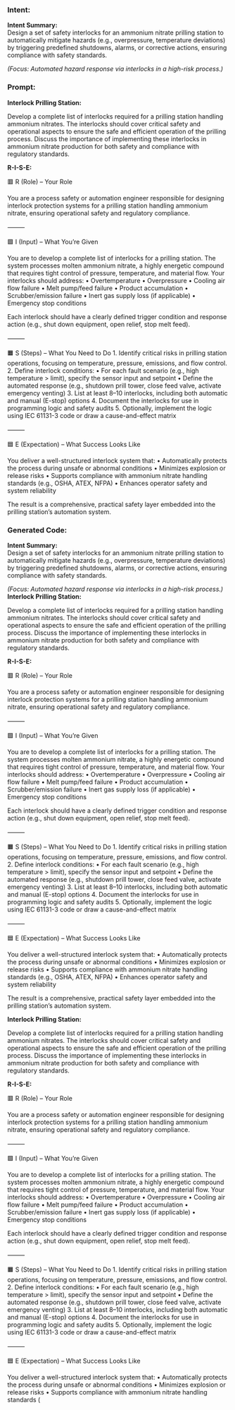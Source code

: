 ### Intent:
**Intent Summary:**  
Design a set of safety interlocks for an ammonium nitrate prilling station to automatically mitigate hazards (e.g., overpressure, temperature deviations) by triggering predefined shutdowns, alarms, or corrective actions, ensuring compliance with safety standards.  

*(Focus: Automated hazard response via interlocks in a high-risk process.)*

### Prompt:
**Interlock Prilling Station:**

Develop a complete list of interlocks required for a prilling station handling ammonium nitrates. The interlocks should cover critical safety and operational aspects to ensure the safe and efficient operation of the prilling process. Discuss the importance of implementing these interlocks in ammonium nitrate production for both safety and compliance with regulatory standards.

**R-I-S-E:**

🟥 R (Role) – Your Role

You are a process safety or automation engineer responsible for designing interlock protection systems for a prilling station handling ammonium nitrate, ensuring operational safety and regulatory compliance.

⸻

🟩 I (Input) – What You’re Given

You are to develop a complete list of interlocks for a prilling station. The system processes molten ammonium nitrate, a highly energetic compound that requires tight control of pressure, temperature, and material flow. Your interlocks should address:
	•	Overtemperature
	•	Overpressure
	•	Cooling air flow failure
	•	Melt pump/feed failure
	•	Product accumulation
	•	Scrubber/emission failure
	•	Inert gas supply loss (if applicable)
	•	Emergency stop conditions

Each interlock should have a clearly defined trigger condition and response action (e.g., shut down equipment, open relief, stop melt feed).

⸻

🟧 S (Steps) – What You Need to Do
	1.	Identify critical risks in prilling station operations, focusing on temperature, pressure, emissions, and flow control.
	2.	Define interlock conditions:
	•	For each fault scenario (e.g., high temperature > limit), specify the sensor input and setpoint
	•	Define the automated response (e.g., shutdown prill tower, close feed valve, activate emergency venting)
	3.	List at least 8–10 interlocks, including both automatic and manual (E-stop) options
	4.	Document the interlocks for use in programming logic and safety audits
	5.	Optionally, implement the logic using IEC 61131-3 code or draw a cause-and-effect matrix

⸻

🟦 E (Expectation) – What Success Looks Like

You deliver a well-structured interlock system that:
	•	Automatically protects the process during unsafe or abnormal conditions
	•	Minimizes explosion or release risks
	•	Supports compliance with ammonium nitrate handling standards (e.g., OSHA, ATEX, NFPA)
	•	Enhances operator safety and system reliability

The result is a comprehensive, practical safety layer embedded into the prilling station’s automation system.

### Generated Code:
**Intent Summary:**  
Design a set of safety interlocks for an ammonium nitrate prilling station to automatically mitigate hazards (e.g., overpressure, temperature deviations) by triggering predefined shutdowns, alarms, or corrective actions, ensuring compliance with safety standards.  

*(Focus: Automated hazard response via interlocks in a high-risk process.)*
**Interlock Prilling Station:**

Develop a complete list of interlocks required for a prilling station handling ammonium nitrates. The interlocks should cover critical safety and operational aspects to ensure the safe and efficient operation of the prilling process. Discuss the importance of implementing these interlocks in ammonium nitrate production for both safety and compliance with regulatory standards.

**R-I-S-E:**

🟥 R (Role) – Your Role

You are a process safety or automation engineer responsible for designing interlock protection systems for a prilling station handling ammonium nitrate, ensuring operational safety and regulatory compliance.

⸻

🟩 I (Input) – What You’re Given

You are to develop a complete list of interlocks for a prilling station. The system processes molten ammonium nitrate, a highly energetic compound that requires tight control of pressure, temperature, and material flow. Your interlocks should address:
	•	Overtemperature
	•	Overpressure
	•	Cooling air flow failure
	•	Melt pump/feed failure
	•	Product accumulation
	•	Scrubber/emission failure
	•	Inert gas supply loss (if applicable)
	•	Emergency stop conditions

Each interlock should have a clearly defined trigger condition and response action (e.g., shut down equipment, open relief, stop melt feed).

⸻

🟧 S (Steps) – What You Need to Do
	1.	Identify critical risks in prilling station operations, focusing on temperature, pressure, emissions, and flow control.
	2.	Define interlock conditions:
	•	For each fault scenario (e.g., high temperature > limit), specify the sensor input and setpoint
	•	Define the automated response (e.g., shutdown prill tower, close feed valve, activate emergency venting)
	3.	List at least 8–10 interlocks, including both automatic and manual (E-stop) options
	4.	Document the interlocks for use in programming logic and safety audits
	5.	Optionally, implement the logic using IEC 61131-3 code or draw a cause-and-effect matrix

⸻

🟦 E (Expectation) – What Success Looks Like

You deliver a well-structured interlock system that:
	•	Automatically protects the process during unsafe or abnormal conditions
	•	Minimizes explosion or release risks
	•	Supports compliance with ammonium nitrate handling standards (e.g., OSHA, ATEX, NFPA)
	•	Enhances operator safety and system reliability

The result is a comprehensive, practical safety layer embedded into the prilling station’s automation system.

**Interlock Prilling Station:**

Develop a complete list of interlocks required for a prilling station handling ammonium nitrates. The interlocks should cover critical safety and operational aspects to ensure the safe and efficient operation of the prilling process. Discuss the importance of implementing these interlocks in ammonium nitrate production for both safety and compliance with regulatory standards.

**R-I-S-E:**

🟥 R (Role) – Your Role

You are a process safety or automation engineer responsible for designing interlock protection systems for a prilling station handling ammonium nitrate, ensuring operational safety and regulatory compliance.

⸻

🟩 I (Input) – What You’re Given

You are to develop a complete list of interlocks for a prilling station. The system processes molten ammonium nitrate, a highly energetic compound that requires tight control of pressure, temperature, and material flow. Your interlocks should address:
	•	Overtemperature
	•	Overpressure
	•	Cooling air flow failure
	•	Melt pump/feed failure
	•	Product accumulation
	•	Scrubber/emission failure
	•	Inert gas supply loss (if applicable)
	•	Emergency stop conditions

Each interlock should have a clearly defined trigger condition and response action (e.g., shut down equipment, open relief, stop melt feed).

⸻

🟧 S (Steps) – What You Need to Do
	1.	Identify critical risks in prilling station operations, focusing on temperature, pressure, emissions, and flow control.
	2.	Define interlock conditions:
	•	For each fault scenario (e.g., high temperature > limit), specify the sensor input and setpoint
	•	Define the automated response (e.g., shutdown prill tower, close feed valve, activate emergency venting)
	3.	List at least 8–10 interlocks, including both automatic and manual (E-stop) options
	4.	Document the interlocks for use in programming logic and safety audits
	5.	Optionally, implement the logic using IEC 61131-3 code or draw a cause-and-effect matrix

⸻

🟦 E (Expectation) – What Success Looks Like

You deliver a well-structured interlock system that:
	•	Automatically protects the process during unsafe or abnormal conditions
	•	Minimizes explosion or release risks
	•	Supports compliance with ammonium nitrate handling standards (
